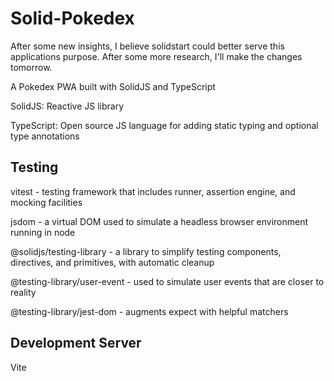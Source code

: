 # Solid-Pokedex
After some new insights, I believe solidstart could better serve this applications purpose. After some more research, I'll make the changes tomorrow.

A Pokedex PWA built with SolidJS and TypeScript

SolidJS: Reactive JS library

TypeScript: Open source JS language for adding static typing and optional type annotations

## Testing
vitest - testing framework that includes runner, assertion engine, and mocking facilities

jsdom - a virtual DOM used to simulate a headless browser environment running in node

@solidjs/testing-library - a library to simplify testing components, directives, and primitives, with automatic cleanup

@testing-library/user-event - used to simulate user events that are closer to reality

@testing-library/jest-dom - augments expect with helpful matchers

## Development Server
Vite
